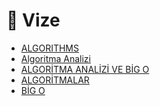 # 📅 Vize

<!--Index-->

- [ALGORITHMS](ALGORITHMS.pdf)
- [Algoritma Analizi](Algoritma%20Analizi.pdf)
- [ALGORİTMA ANALİZİ VE BİG O](ALGOR%C4%B0TMA%20ANAL%C4%B0Z%C4%B0%20VE%20B%C4%B0G%20O.pdf)
- [ALGORİTMALAR](ALGOR%C4%B0TMALAR.pdf)
- [BİG O](B%C4%B0G%20O.pdf)

<!--Index-->
